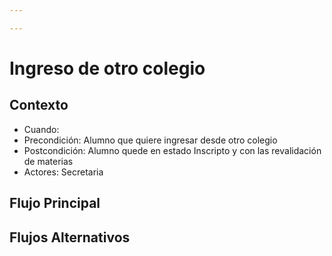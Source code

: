 ```yaml
---

---
```


# Ingreso de otro colegio

## Contexto

- Cuando:
- Precondición: Alumno que quiere ingresar desde otro colegio
- Postcondición: Alumno quede en estado Inscripto y con las revalidación de materias
- Actores: Secretaria

## Flujo Principal

## Flujos Alternativos
